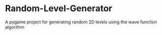 # Random-Level-Generator
A pygame project for generating random 2D levels using the wave function algorithm 
